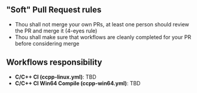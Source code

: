 ## "Soft" Pull Request rules

* Thou shall not merge your own PRs, at least one person should review the PR and merge it (4-eyes rule)
* Thou shall make sure that workflows are cleanly completed for your PR before considering merge

## Workflows responsibility
* **C/C++ CI (ccpp-linux.yml)**: TBD
* **C/C++ CI Win64 Compile (ccpp-win64.yml)**: TBD
